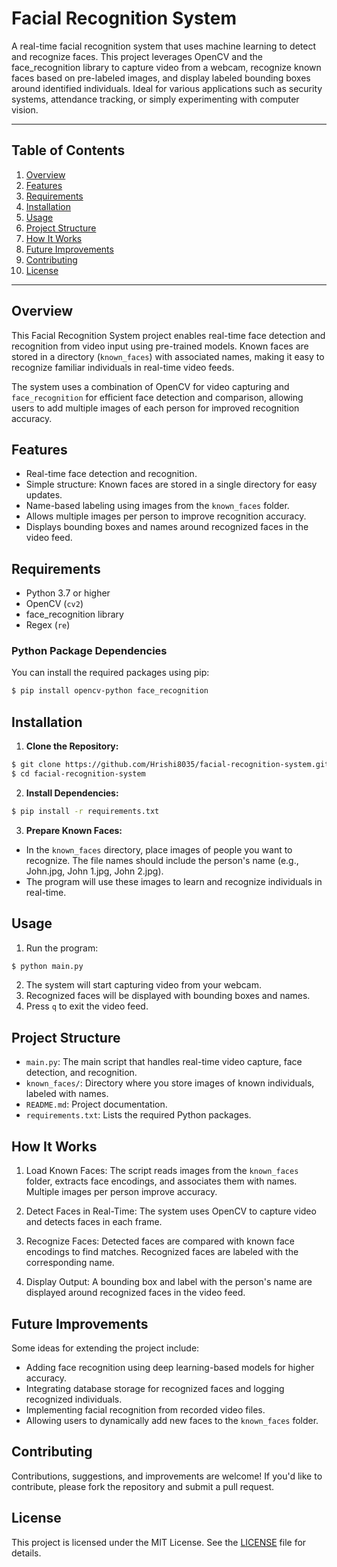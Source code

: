 # Facial Recognition System 

A real-time facial recognition system that uses machine learning to detect and recognize faces. This project leverages OpenCV and the face_recognition library to capture video from a webcam, recognize known faces based on pre-labeled images, and display labeled bounding boxes around identified individuals. Ideal for various applications such as security systems, attendance tracking, or simply experimenting with computer vision.

---

## Table of Contents

1. [Overview](#overview)
2. [Features](#features)
3. [Requirements](#requirements)
4. [Installation](#installation)
5. [Usage](#usage)
6. [Project Structure](#project-structure)
7. [How It Works](#how-it-works)
8. [Future Improvements](#future-improvements)
9. [Contributing](#contributing)
10. [License](#license)

---

## Overview

This Facial Recognition System project enables real-time face detection and recognition from video input using pre-trained models. Known faces are stored in a directory (`known_faces`) with associated names, making it easy to recognize familiar individuals in real-time video feeds. 

The system uses a combination of OpenCV for video capturing and `face_recognition` for efficient face detection and comparison, allowing users to add multiple images of each person for improved recognition accuracy.

## Features

- Real-time face detection and recognition.
- Simple structure: Known faces are stored in a single directory for easy updates.
- Name-based labeling using images from the `known_faces` folder.
- Allows multiple images per person to improve recognition accuracy.
- Displays bounding boxes and names around recognized faces in the video feed.

## Requirements

- Python 3.7 or higher
- OpenCV (`cv2`)
- face_recognition library
- Regex (`re`)

### Python Package Dependencies

You can install the required packages using pip:
```bash
$ pip install opencv-python face_recognition
```

## Installation

1. **Clone the Repository:**
```bash
$ git clone https://github.com/Hrishi8035/facial-recognition-system.git
$ cd facial-recognition-system
```

2. **Install Dependencies:**
```bash
$ pip install -r requirements.txt
```

3. **Prepare Known Faces:**
- In the `known_faces` directory, place images of people you want to recognize. The file names should include the person's name (e.g., John.jpg, John 1.jpg, John 2.jpg).
- The program will use these images to learn and recognize individuals in real-time.

## Usage
1. Run the program:
```bash
$ python main.py
```
2. The system will start capturing video from your webcam.
3. Recognized faces will be displayed with bounding boxes and names.
4. Press `q` to exit the video feed.

## Project Structure
- `main.py`: The main script that handles real-time video capture, face detection, and recognition.
- `known_faces/`: Directory where you store images of known individuals, labeled with names.
- `README.md`: Project documentation.
- `requirements.txt`: Lists the required Python packages.

## How It Works
1. Load Known Faces: The script reads images from the `known_faces` folder, extracts face encodings, and associates them with names. Multiple images per person improve accuracy.

2. Detect Faces in Real-Time: The system uses OpenCV to capture video and detects faces in each frame.

3. Recognize Faces: Detected faces are compared with known face encodings to find matches. Recognized faces are labeled with the corresponding name.

4. Display Output: A bounding box and label with the person's name are displayed around recognized faces in the video feed.

## Future Improvements
Some ideas for extending the project include:

- Adding face recognition using deep learning-based models for higher accuracy.
- Integrating database storage for recognized faces and logging recognized individuals.
- Implementing facial recognition from recorded video files.
- Allowing users to dynamically add new faces to the `known_faces` folder.

## Contributing
Contributions, suggestions, and improvements are welcome! If you'd like to contribute, please fork the repository and submit a pull request.

## License
This project is licensed under the MIT License. See the [LICENSE](LICENSE) file for details.

